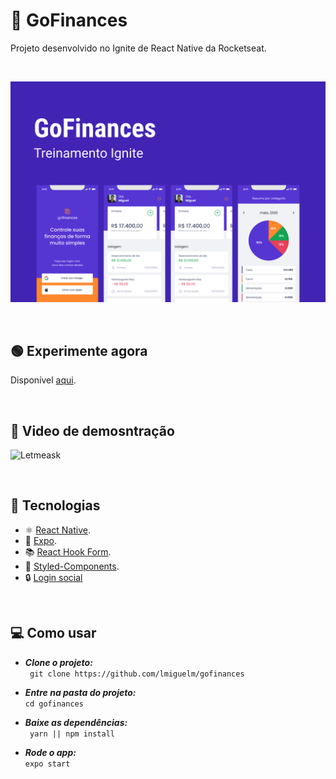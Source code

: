 # 💸 GoFinances

Projeto desenvolvido no Ignite de React Native da Rocketseat.

<br>

![GoFinances](.github/GoFinances.svg)

<br>

## 🟢 Experimente agora

Disponível [aqui](https://expo.dev/@lmiguelm/gofinances).

<br>

## 🎥 Video de demosntração

![Letmeask](.github/gofinances.gif)

<br>

## 🚀 Tecnologias

- ⚛️ [React Native](https://reactnative.dev/).
- 🔧 [Expo](https://docs.expo.dev/).
- 📚 [React Hook Form](https://react-hook-form.com/).
- 💅 [Styled-Components](https://styled-components.com/).
- 🔒 [Login social](https://docs.expo.dev/guides/authentication/)

<br>

## 💻 Como usar

- **_Clone o projeto:_** <br>
  ` git clone https://github.com/lmiguelm/gofinances`

- **_Entre na pasta do projeto:_** <br>
  `cd gofinances`

- **_Baixe as dependências:_** <br>
  ` yarn || npm install`

- **_Rode o app:_** <br>
  `expo start`

<br>

<!-- ## 📝 Licença

Esse projeto está sob a licença MIT. Veja o arquivo [LICENSE](https://github.com/lmiguelm/Letmeask/blob/master/LICENSE.md) para mais detalhe -->
